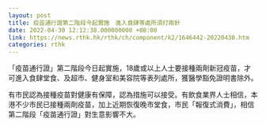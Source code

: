```yaml
---
layout: post
title: 疫苗通行證第二階段今起實施　進入食肆等處所須打兩針
date: 2022-04-30 12:12:38.000000000 +08:00
link: https://news.rthk.hk/rthk/ch/component/k2/1646442-20220430.htm
categories: rthk
---
```


「疫苗通行證」第二階段今日起實施，18歲或以上人士要接種兩劑新冠疫苗，才可進入食肆堂食、及超市、健身室和美容院等表列處所，獲醫學豁免證明書除外。

有市民認為接種疫苗對健康有保障，認為措施可以接受。有飲食業界人士相信，本港不少市民已接種兩劑疫苗，加上近期恢復晚市堂食，市民「報復式消費」，相信第二階段「疫苗通行證」對生意影響不大。
